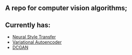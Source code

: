 ## A repo for computer vision algorithms;

## Currently has:
* [Neural Style Transfer](https://github.com/mariovas3/comp_vision_repro/tree/master/style_transfer_repro)
* [Variational Autoencoder](https://github.com/mariovas3/comp_vision_repro/tree/master/VAE)
* [DCGAN](./gan/)